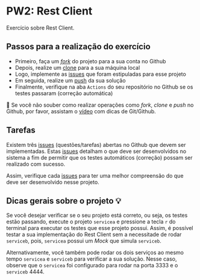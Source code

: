 # PW2: Rest Client

Exercício sobre Rest Client.

## Passos para a realização do exercício

  * Primeiro, faça um [*fork*](https://docs.github.com/pt/get-started/quickstart/fork-a-repo) do projeto para a sua conta no Github
  * Depois, realize um [clone](https://docs.github.com/pt/repositories/creating-and-managing-repositories/cloning-a-repository) para a sua máquina local
  * Logo, implemente as [issues](https://github.com/rpmhub/pw2-rest-client/issues) que foram estipuladas para esse projeto
  * Em seguida, realize um [push](https://docs.github.com/pt/desktop/contributing-and-collaborating-using-github-desktop/making-changes-in-a-branch/pushing-changes-to-github) da sua solução
  * Finalmente, verifique na aba `Actions` do seu repositório no Github se os testes passaram (correção automática)

🚨 Se você não souber como realizar operações como *fork*, *clone* e *push* no Github, por favor, assistam o [vídeo](https://www.youtube.com/watch?v=SDowGAvT0l0) com dicas de Git/Github.

## Tarefas

Existem três [issues](https://github.com/rpmhub/pw2-rest-client/issues) (questões/tarefas) abertas no Github que devem ser implementadas. 
Estas [issues](https://github.com/rpmhub/pw2-rest-client/issues) detalham o que deve ser desenvolvidos no sistema a fim de permitir 
que os testes automáticos (correção) possam ser realizado com sucesso. 

Assim, verifique cada [issues](https://github.com/rpmhub/pw2-rest-client/issues) para ter uma melhor compreensão do que deve 
ser desenvolvido nesse projeto.

## Dicas gerais sobre o projeto 💡

Se você desejar verificar se o seu projeto está correto, ou seja, os testes estão passando, execute o projeto `servicea` e pressione a tecla `r` do terminal para executar os testes que esse projeto possui. Assim, é possível testar a sua implementação do Rest Client sem a necessitade de rodar `serviceb`, pois, `servicea` possui um _Mock_ que simula `serviceb`.

Alternativamente, você também pode rodar os dois serviços ao mesmo tempo `servicea` e `serviceb` para verificar a sua solução. Nesse caso, observe que o `servicea` foi configurado para rodar na porta 3333 e o `serviceb` 4444.
